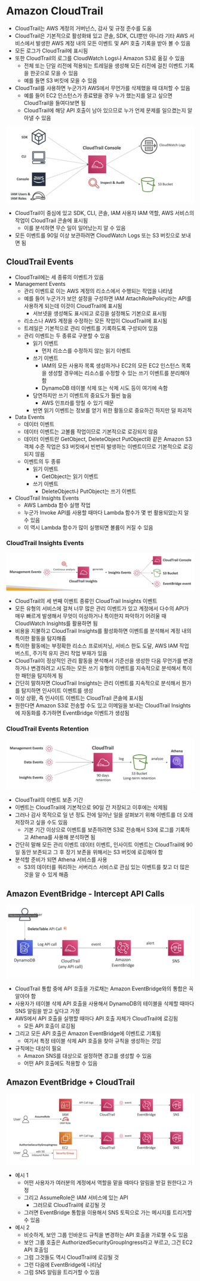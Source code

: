 # Amazon CloudTrail

- CloudTrail는 AWS 계정의 거버넌스, 감사 및 규정 준수를 도움
- CloudTrail은 기본적으로 활성화돼 있고 콘솔, SDK, CLI뿐만 아니라 기타 AWS 서비스에서 발생한 AWS 계정 내의 모든 이벤트 및 API 호출 기록을 받아 볼 수 있음
- 모든 로그가 CloudTrail에 표시됨
- 또한 CloudTrail의 로그를 CloudWatch Logs나 Amazon S3로 옮길 수 있음
	- 전체 또는 단일 리전에 적용되는 트레일을 생성해 모든 리전에 걸친 이벤트 기록을 한곳으로 모을 수 있음
	- 예를 들면 S3 버킷에 모을 수 있음
- CloudTrail를 사용하면 누군가가 AWS에서 무언가를 삭제했을 때 대처할 수 있음
	- 예를 들어 EC2 인스턴스가 종료됐을 경우 누가 했는지를 알고 싶으면 CloudTrail을 들여다보면 됨
	- CloudTrail에 해당 API 호출이 남아 있으므로 누가 언제 문제를 일으켰는지 알아낼 수 있음

![trail](https://github.com/seungwonbased/TIL/blob/main/AWS/assets/trail1.png)

- CloudTrail이 중심에 있고 SDK, CLI, 콘솔, IAM 사용자 IAM 역할, AWS 서비스의 작업이 CloudTrail 콘솔에 표시됨
	- 이를 분석하면 무슨 일이 일어났는지 알 수 있음
- 모든 이벤트를 90일 이상 보관하려면 CloudWatch Logs 또는 S3 버킷으로 보내면 됨

## CloudTrail Events

- CloudTrail에는 세 종류의 이벤트가 있음
- Management Events
	- 관리 이벤트로 이는 AWS 계정의 리소스에서 수행되는 작업을 나타냄
	- 예를 들어 누군가가 보안 설정을 구성하면 IAM AttachRolePolicy라는 API를 사용하게 되는데 이것이 CloudTrail에 표시됨
		- 서브넷을 생성해도 표시되고 로깅을 설정해도 기본으로 표시됨
	- 리소스나 AWS 계정을 수정하는 모든 작업이 CloudTrail에 표시됨
	- 트레일은 기본적으로 관리 이벤트를 기록하도록 구성되어 있음
	- 관리 이벤트는 두 종류로 구분할 수 있음
		- 읽기 이벤트
			- 먼저 리소스를 수정하지 않는 읽기 이벤트
		- 쓰기 이벤트
			- IAM의 모든 사용자 목록 생성하거나 EC2의 모든 EC2 인스턴스 목록을 생성할 경우에는 리소스를 수정할 수 있는 쓰기 이벤트를 분리해야 함
			- DynamoDB 테이블 삭제 또는 삭제 시도 등이 여기에 속함
		- 당연하지만 쓰기 이벤트의 중요도가 훨씬 높음
			- AWS 인프라를 망칠 수 있기 때문
		- 반면 읽기 이벤트는 정보를 얻기 위한 활동으로 중요하긴 하지만 덜 파괴적
- Data Events
	- 데이터 이벤트
	- 데이터 이벤트는 고볼륨 작업이므로 기본적으로 로깅되지 않음
	- 데이터 이벤트란 GetObject, DeleteObject PutObject와 같은 Amazon S3 객체 수준 작업은 S3 버킷에서 빈번히 발생하는 이벤트이므로 기본적으로 로깅되지 않음
	- 이벤트의 두 종류
		- 읽기 이벤트
			- GetObject는 읽기 이벤트
		- 쓰기 이벤트
			- DeleteObject나 PutObject는 쓰기 이벤트
- CloudTrail Insights Events
	- AWS Lambda 함수 실행 작업
	- 누군가 Invoke API를 사용할 때마다 Lambda 함수가 몇 번 활용되었는지 알 수 있음
	- 이 역시 Lambda 함수가 많이 실행되면 볼륨이 커질 수 있음

### CloudTrail Insights Events

![trail](https://github.com/seungwonbased/TIL/blob/main/AWS/assets/trail2.png)

- CloudTrail의 세 번째 이벤트 종류인 CloudTrail Insights 이벤트
- 모든 유형의 서비스에 걸쳐 너무 많은 관리 이벤트가 있고 계정에서 다수의 API가 매우 빠르게 발생해서 무엇이 이상하거나 특이한지 파악하기 어려울 때 CloudWatch Insights를 활용하면 됨
- 비용을 지불하고 CloudTrail Insights를 활성화하면 이벤트를 분석해서 계정 내의 특이한 활동을 탐지해줌
- 특이한 활동에는 부정확한 리소스 프로비저닝, 서비스 한도 도달, AWS IAM 작업 버스트, 주기적 유지 관리 작업 부재가 있음
- CloudTrail이 정상적인 관리 활동을 분석해서 기준선을 생성한 다음 무언가를 변경하거나 변경하려고 시도하는 모든 쓰기 유형의 이벤트를 지속적으로 분석해서 특이한 패턴을 탐지하게 됨
- 간단히 말하자면 CloudTrail Insights는 관리 이벤트를 지속적으로 분석해서 뭔가를 탐지하면 인사이트 이벤트를 생성
- 이상 상황, 즉 인사이트 이벤트는 CloudTrail 콘솔에 표시됨
- 원한다면 Amazon S3로 전송할 수도 있고 이메일을 보내는 CloudTrail Insights에 자동화를 추가하면 EventBridge 이벤트가 생성됨

### CloudTrail Events Retention

![trail](https://github.com/seungwonbased/TIL/blob/main/AWS/assets/trail3.png)

- CloudTrail의 이벤트 보존 기간
- 이벤트는 CloudTrail에 기본적으로 90일 간 저장되고 이후에는 삭제됨
- 그러나 감사 목적으로 일 년 정도 전에 일어난 일을 살펴보기 위해 이벤트를 더 오래 저장하고 싶을 수도 있음
	- 기본 기간 이상으로 이벤트를 보존하려면 S3로 전송해서 S3에 로그를 기록하고 Athena를 사용해 분석하면 됨
- 간단히 말해 모든 관리 이벤트 데이터 이벤트, 인사이트 이벤트는 CloudTrail에 90일 동안 보존되고 그 후 장기 보존을 위해서는 S3 버킷에 로깅해야 함
- 분석할 준비가 되면 Athena 서비스를 사용
	- S3의 데이터를 쿼리하는 서버리스 서비스로 관심 있는 이벤트를 찾고 더 많은 것을 알 수 있게 해줌

## Amazon EventBridge - Intercept API Calls

![trail](https://github.com/seungwonbased/TIL/blob/main/AWS/assets/trail4.png)

- CloudTrail 통합 중에 API 호출을 가로채는 Amazon EventBridge와의 통합은 꼭 알아야 함
- 사용자가 테이블 삭제 API 호출을 사용해서 DynamoDB의 테이블을 삭제할 때마다 SNS 알림을 받고 싶다고 가정
- AWS에서 API 호출을 실행할 때마다 API 호출 자체가 CloudTrail에 로깅됨
	- 모든 API 호출이 로깅됨
- 그리고 모든 API 호출은 Amazon EventBridge에 이벤트로 기록됨
	- 여기서 특정 테이블 삭제 API 호출을 찾아 규칙을 생성하는 것임
- 규칙에는 대상이 필요
	- Amazon SNS를 대상으로 설정하면 경고를 생성할 수 있음
	- 어떤 API 호출에도 적용할 수 있음

## Amazon EventBridge + CloudTrail

![trail](https://github.com/seungwonbased/TIL/blob/main/AWS/assets/trail5.png)

- 예시 1
	- 어떤 사용자가 여러분의 계정에서 역할을 맡을 때마다 알림을 받길 원한다고 가정
	- 그리고 AssumeRole은 IAM 서비스에 있는 API
		- 그러므로 CloudTrail에 로깅될 것
	- 그러면 EventBridge 통합을 이용해서 SNS 토픽으로 가는 메시지를 트리거할 수 있음
- 예시 2
	- 비슷하게, 보안 그룹 인바운드 규칙을 변경하는 API 호출을 가로챌 수도 있음
	- 보안 그룹 호출은 AuthorizedSecurityGroupIngress라고 부르고, 그건 EC2 API 호출임
	- 그럼 그것들도 역시 CloudTrail에 로깅될 것
	- 그런 다음에 EventBridge에 나타남
	- 그럼 SNS 알림을 트리거할 수 있음
